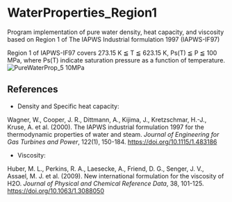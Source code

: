 # WaterProperties_Region1
Program implementation of pure water density, heat capacity, and viscosity based on Region 1 of The IAPWS Industrial formulation 1997 (IAPWS-IF97)

Region 1 of IAPWS-IF97 covers 273.15 K ≦ T ≦ 623.15 K, Ps(T) ≦ P ≦ 100 MPa, where Ps(T) indicate saturation pressure as a function of temperature.
![PureWaterProp_5 10MPa](https://github.com/user-attachments/assets/40afac88-4839-4896-983b-dbca05458d25)

## References
+ Density and Specific heat capacity:

Wagner, W., Cooper, J. R., Dittmann, A., Kijima, J., Kretzschmar, H.-J., Kruse, A. et al. (2000). The IAPWS industrial formulation 1997 for the thermodynamic properties of water and steam. _Journal of Engineering for Gas Turbines and Power_, 122(1), 150-184. https://doi.org/10.1115/1.483186

+ Viscosity:

Huber, M. L., Perkins, R. A., Laesecke, A., Friend, D. G., Senger, J. V., Assael, M. J. et al. (2009). New international formulation for the viscosity of H2O. _Journal of Physical and Chemical Reference Data_, 38, 101-125. https://doi.org/10.1063/1.3088050
